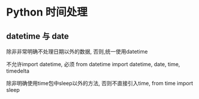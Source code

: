 # Python 时间处理

## datetime 与 date

除非非常明确不处理日期以外的数据, 否则,统一使用datetime

不允许import datetime, 必须
from datetime import datetime, date, time, timedelta

除非明确使用time包中sleep以外的方法, 否则不直接引入time,
from time import sleep
